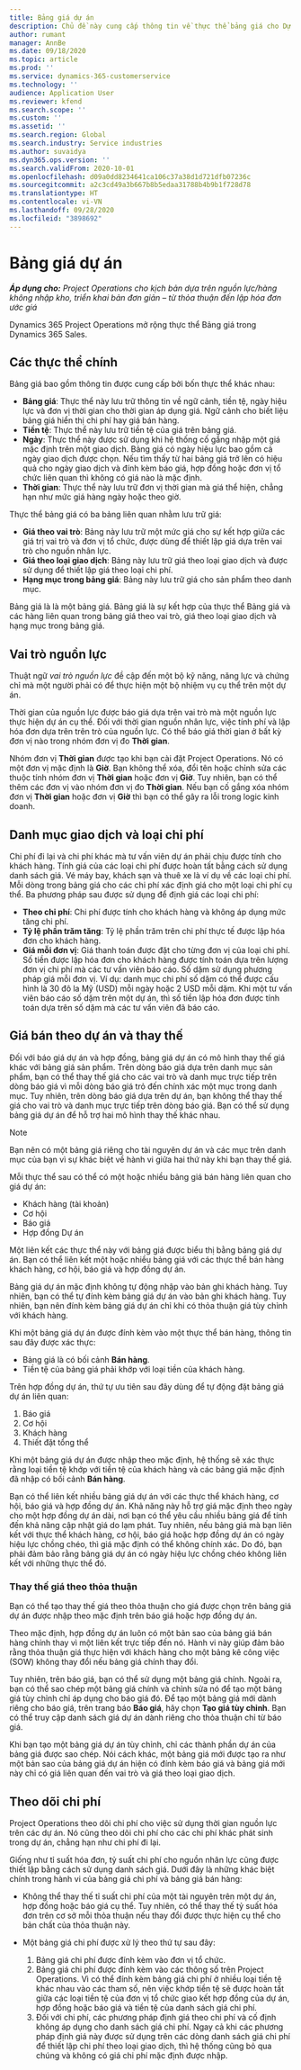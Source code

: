 ```yaml
---
title: Bảng giá dự án
description: Chủ đề này cung cấp thông tin về thực thể bảng giá cho Dự án.
author: rumant
manager: AnnBe
ms.date: 09/18/2020
ms.topic: article
ms.prod: ''
ms.service: dynamics-365-customerservice
ms.technology: ''
audience: Application User
ms.reviewer: kfend
ms.search.scope: ''
ms.custom: ''
ms.assetid: ''
ms.search.region: Global
ms.search.industry: Service industries
ms.author: suvaidya
ms.dyn365.ops.version: ''
ms.search.validFrom: 2020-10-01
ms.openlocfilehash: d09a0dd8234641ca106c37a38d1d721dfb07236c
ms.sourcegitcommit: a2c3cd49a3b667b8b5edaa31788b4b9b1f728d78
ms.translationtype: HT
ms.contentlocale: vi-VN
ms.lasthandoff: 09/28/2020
ms.locfileid: "3898692"
---
```

# <a name="project-price-lists"></a>Bảng giá dự án

_**Áp dụng cho:** Project Operations cho kịch bản dựa trên nguồn lực/hàng không nhập kho, triển khai bản đơn giản – từ thỏa thuận đến lập hóa đơn ước giá_

Dynamics 365 Project Operations mở rộng thực thể Bảng giá trong Dynamics 365 Sales. 

## <a name="key-entities"></a>Các thực thể chính

Bảng giá bao gồm thông tin được cung cấp bởi bốn thực thể khác nhau:

- **Bảng giá**: Thực thể này lưu trữ thông tin về ngữ cảnh, tiền tệ, ngày hiệu lực và đơn vị thời gian cho thời gian áp dụng giá. Ngữ cảnh cho biết liệu bảng giá hiển thị chi phí hay giá bán hàng. 
- **Tiền tệ**: Thực thể này lưu trữ tiền tệ của giá trên bảng giá. 
- **Ngày**: Thực thể này được sử dụng khi hệ thống cố gắng nhập một giá mặc định trên một giao dịch. Bảng giá có ngày hiệu lực bao gồm cả ngày giao dịch được chọn. Nếu tìm thấy từ hai bảng giá trở lên có hiệu quả cho ngày giao dịch và đính kèm báo giá, hợp đồng hoặc đơn vị tổ chức liên quan thì không có giá nào là mặc định. 
- **Thời gian**: Thực thể này lưu trữ đơn vị thời gian mà giá thể hiện, chẳng hạn như mức giá hàng ngày hoặc theo giờ. 

Thực thể bảng giá có ba bảng liên quan nhằm lưu trữ giá:

  - **Giá theo vai trò**: Bảng này lưu trữ một mức giá cho sự kết hợp giữa các giá trị vai trò và đơn vị tổ chức, được dùng để thiết lập giá dựa trên vai trò cho nguồn nhân lực.
  - **Giá theo loại giao dịch**: Bảng này lưu trữ giá theo loại giao dịch và được sử dụng để thiết lập giá theo loại chi phí.
  - **Hạng mục trong bảng giá**: Bảng này lưu trữ giá cho sản phẩm theo danh mục.
 
Bảng giá là là một bảng giá. Bảng giá là sự kết hợp của thực thể Bảng giá và các hàng liên quan trong bảng giá theo vai trò, giá theo loại giao dịch và hạng mục trong bảng giá.

## <a name="resource-roles"></a>Vai trò nguồn lực

Thuật ngữ *vai trò nguồn lực* đề cập đến một bộ kỹ năng, năng lực và chứng chỉ mà một người phải có để thực hiện một bộ nhiệm vụ cụ thể trên một dự án.

Thời gian của nguồn lực được báo giá dựa trên vai trò mà một nguồn lực thực hiện dự án cụ thể. Đối với thời gian nguồn nhân lực, việc tính phí và lập hóa đơn dựa trên trên trò của nguồn lực. Có thể báo giá thời gian ở bất kỳ đơn vị nào trong nhóm đơn vị đo **Thời gian**.

Nhóm đơn vị **Thời gian** được tạo khi bạn cài đặt Project Operations. Nó có một đơn vị mặc định là **Giờ**. Bạn không thể xóa, đổi tên hoặc chỉnh sửa các thuộc tính nhóm đơn vị **Thời gian** hoặc đơn vị **Giờ**. Tuy nhiên, bạn có thể thêm các đơn vị vào nhóm đơn vị đo **Thời gian**. Nếu bạn cố gắng xóa nhóm đơn vị **Thời gian** hoặc đơn vị **Giờ** thì bạn có thể gây ra lỗi trong logic kinh doanh.
 
## <a name="transaction-categories-and-expense-categories"></a>Danh mục giao dịch và loại chi phí

Chi phí đi lại và chi phí khác mà tư vấn viên dự án phải chịu được tính cho khách hàng. Tính giá của các loại chi phí được hoàn tất bằng cách sử dụng danh sách giá. Vé máy bay, khách sạn và thuê xe là ví dụ về các loại chi phí. Mỗi dòng trong bảng giá cho các chi phí xác định giá cho một loại chi phí cụ thể. Ba phương pháp sau được sử dụng để định giá các loại chi phí:

- **Theo chi phí**: Chi phí được tính cho khách hàng và không áp dụng mức tăng chi phí.
- **Tỷ lệ phần trăm tăng**: Tỷ lệ phần trăm trên chi phí thực tế được lập hóa đơn cho khách hàng. 
- **Giá mỗi đơn vị**: Giá thanh toán được đặt cho từng đơn vị của loại chi phí. Số tiền được lập hóa đơn cho khách hàng được tính toán dựa trên lượng đơn vị chi phí mà các tư vấn viên báo cáo. Số dặm sử dụng phương pháp giá mỗi đơn vị. Ví dụ: danh mục chi phí số dặm có thể được cấu hình là 30 đô la Mỹ (USD) mỗi ngày hoặc 2 USD mỗi dặm. Khi một tư vấn viên báo cáo số dặm trên một dự án, thì số tiền lập hóa đơn được tính toán dựa trên số dặm mà các tư vấn viên đã báo cáo.
 
## <a name="project-sales-pricing-and-overrides"></a>Giá bán theo dự án và thay thế

Đối với báo giá dự án và hợp đồng, bảng giá dự án có mô hình thay thế giá khác với bảng giá sản phẩm. Trên dòng báo giá dựa trên danh mục sản phẩm, bạn có thể thay thế giá cho các vai trò và danh mục trực tiếp trên dòng báo giá vì mỗi dòng báo giá trỏ đến chính xác một mục trong danh mục. Tuy nhiên, trên dòng báo giá dựa trên dự án, bạn không thể thay thế giá cho vai trò và danh mục trực tiếp trên dòng báo giá. Bạn có thể sử dụng bảng giá dự án để hỗ trợ hai mô hình thay thế khác nhau.

> [!NOTE]
> Bạn nên có một bảng giá riêng cho tài nguyên dự án và các mục trên danh mục của bạn vì sự khác biệt về hành vi giữa hai thứ này khi bạn thay thế giá.

Mỗi thực thể sau có thể có một hoặc nhiều bảng giá bán hàng liên quan cho giá dự án:

- Khách hàng (tài khoản) 
- Cơ hội 
- Báo giá 
- Hợp đồng Dự án

Một liên kết các thực thể này với bảng giá được biểu thị bằng bảng giá dự án. Bạn có thể liên kết một hoặc nhiều bảng giá với các thực thể bán hàng khách hàng, cơ hội, báo giá và hợp đồng dự án.

Bảng giá dự án mặc định không tự động nhập vào bản ghi khách hàng. Tuy nhiên, bạn có thể tự đính kèm bảng giá dự án vào bản ghi khách hàng. Tuy nhiên, bạn nên đính kèm bảng giá dự án chỉ khi có thỏa thuận giá tùy chỉnh với khách hàng. 

Khi một bảng giá dự án được đính kèm vào một thực thể bán hàng, thông tin sau đây được xác thực:

- Bảng giá là có bối cảnh **Bán hàng**. 
- Tiền tệ của bảng giá phải khớp với loại tiền của khách hàng. 

Trên hợp đồng dự án, thứ tự ưu tiên sau đây dùng để tự động đặt bảng giá dự án liên quan:

1. Báo giá
2. Cơ hội
3. Khách hàng 
4. Thiết đặt tổng thể 

Khi một bảng giá dự án được nhập theo mặc định, hệ thống sẽ xác thực rằng loại tiền tệ khớp với tiền tệ của khách hàng và các bảng giá mặc định đã nhập có bối cảnh **Bán hàng**.

Bạn có thể liên kết nhiều bảng giá dự án với các thực thể khách hàng, cơ hội, báo giá và hợp đồng dự án. Khả năng này hỗ trợ giá mặc định theo ngày cho một hợp đồng dự án dài, nơi bạn có thể yêu cầu nhiều bảng giá để tính đến khả năng cập nhật giá do lạm phát. Tuy nhiên, nếu bảng giá mà bạn liên kết với thực thể khách hàng, cơ hội, báo giá hoặc hợp đồng dự án có ngày hiệu lực chồng chéo, thì giá mặc định có thể không chính xác. Do đó, bạn phải đảm bảo rằng bảng giá dự án có ngày hiệu lực chồng chéo không liên kết với những thực thể đó.

### <a name="deal-specific-price-overrides"></a>Thay thế giá theo thỏa thuận

Bạn có thể tạo thay thế giá theo thỏa thuận cho giá được chọn trên bảng giá dự án được nhập theo mặc định trên báo giá hoặc hợp đồng dự án.

Theo mặc định, hợp đồng dự án luôn có một bản sao của bảng giá bán hàng chính thay vì một liên kết trực tiếp đến nó. Hành vi này giúp đảm bảo rằng thỏa thuận giá thực hiện với khách hàng cho một bảng kê công việc (SOW) không thay đổi nếu bảng giá chính thay đổi.

Tuy nhiên, trên báo giá, bạn có thể sử dụng một bảng giá chính. Ngoài ra, bạn có thể sao chép một bảng giá chính và chỉnh sửa nó để tạo một bảng giá tùy chỉnh chỉ áp dụng cho báo giá đó. Để tạo một bảng giá mới dành riêng cho báo giá, trên trang báo **Báo giá**, hãy chọn **Tạo giá tùy chỉnh**. Bạn có thể truy cập danh sách giá dự án dành riêng cho thỏa thuận chỉ từ báo giá. 

Khi bạn tạo một bảng giá dự án tùy chỉnh, chỉ các thành phần dự án của bảng giá được sao chép. Nói cách khác, một bảng giá mới được tạo ra như một bản sao của bảng giá dự án hiện có đính kèm báo giá và bảng giá mới này chỉ có giá liên quan đến vai trò và giá theo loại giao dịch.
  
## <a name="tracking-costs"></a>Theo dõi chi phí

Project Operations theo dõi chi phí cho việc sử dụng thời gian nguồn lực trên các dự án. Nó cũng theo dõi chi phí cho các chi phí khác phát sinh trong dự án, chẳng hạn như chi phí đi lại.

Giống như tỉ suất hóa đơn, tỷ suất chi phí cho nguồn nhân lực cũng được thiết lập bằng cách sử dụng danh sách giá. Dưới đây là những khác biệt chính trong hành vi của bảng giá chi phí và bảng giá bán hàng:

- Không thể thay thế tỉ suất chi phí của một tài nguyên trên một dự án, hợp đồng hoặc báo giá cụ thể. Tuy nhiên, có thể thay thế tỷ suất hóa đơn trên cơ sở mỗi thỏa thuận nếu thay đổi được thực hiện cụ thể cho bản chất của thỏa thuận này. 

- Một bảng giá chi phí được xử lý theo thứ tự sau đây:

    1. Bảng giá chi phí được đính kèm vào đơn vị tổ chức.
    2. Bảng giá chi phí được đính kèm vào các thông số trên Project Operations. Vì có thể đính kèm bảng giá chi phí ở nhiều loại tiền tệ khác nhau vào các tham số, nên việc khớp tiền tệ sẽ được hoàn tất giữa các loại tiền tệ của đơn vị tổ chức giao kết hợp đồng của dự án, hợp đồng hoặc báo giá và tiền tệ của danh sách giá chi phí.
    3. Đối với chi phí, các phương pháp định giá theo chi phí và cố định không áp dụng cho danh sách giá chi phí. Ngay cả khi các phương pháp định giá này được sử dụng trên các dòng danh sách giá chi phí để thiết lập chi phí theo loại giao dịch, thì hệ thống cũng bỏ qua chúng và không có giá chi phí mặc định được nhập.
